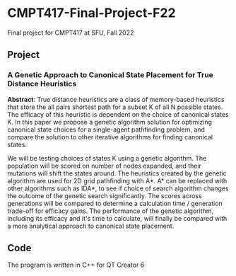 # CMPT417-Final-Project-F22
Final project for CMPT417 at SFU, Fall 2022


## Project

### A Genetic Approach to Canonical State Placement for True Distance Heuristics

**Abstract**: True distance heuristics are a class of memory-based heuristics that store the all pairs shortest path 
for a subset K of all N possible states. The efficacy of this heuristic is dependent on the choice of 
canonical states K. In this paper we propose a genetic algorithm solution for optimizing canonical state 
choices for a single-agent pathfinding problem, and compare the solution to other iterative algorithms for 
finding canonical states.

We will be testing choices of states K using a genetic algorithm. The population will be scored on number of nodes 
expanded, and their mutations will shift the states around. The heuristics created by the genetic algorithm are 
used for 2D grid pathfinding with A*. A* can be replaced with other algorithms such as IDA*, to see if choice of 
search algorithm changes the outcome of the genetic search significantly. The scores across generations will be 
compared to determine a calculation time / generation trade-off for efficacy gains. The performance of the genetic 
algorithm, including its efficacy and it's time to calculate, will finally be compared with a more analytical approach 
to canonical state placement.

## Code

The program is written in C++ for QT Creator 6
